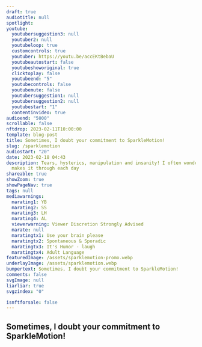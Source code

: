 ```yaml
---
draft: true
audiotitle: null
spotlight:
youtube:
  youtubersuggestion3: null
  youtuber2: null
  youtubeloop: true
  customcontrols: true
  youtuber: https://youtu.be/accEKtBebaU
  youtubeautostart: false
  youtubeshoworiginal: true
  clicktoplay: false
  youtubeend: "5"
  youtubecontrols: false
  youtubemute: false
  youtubersuggestion1: null
  youtubersuggestion2: null
  youtubestart: "1"
  contentinvideo: true
audioend: "5000"
scrollable: false
nftdrop: 2023-02-11T10:00:00
template: blog-post
title: Sometimes, I doubt your commitment to SparkleMotion!
slug: /sparklemotion
audiostart: "20"
date: 2023-02-18 04:43
description: Tears, hysterics, manipulation and insanity! I often wonder how she
  makes it through each day
shareable: true
showZoom: true
showPageNav: true
tags: null
mediawarnings:
  marating1: YB
  marating2: SS
  marating3: LH
  marating4: AL
  viewerwarning: Viewer Discretion Strongly Advised
  marate: null
  maratingtx1: Use your brain please
  maratingtx2: Spontaneous & Sporadic
  maratingtx3: It's Humor - laugh
  maratingtx4: Adult Language
featuredImage: /assets/sparklemotion-promo.webp
underlayImage: /assets/sparklemotion.webp
bumpertext: Sometimes, I doubt your commitment to SparkleMotion!
comments: false
svgImage: null
liarliar: true
svgzindex: "0"

isnftforsale: false
---
```



<!-- https://youtu.be/8EPEkk6qWkg IVANKA/TRUMP -->


<!-- <div class="contentinside lake1" style=""> -->
<!-- <img class="" src="/assets/lakemouth.webp" width="100%" style=" z-index:-1; opacity:0;
animation: kariFilter 6s ease-in-out;
animation-delay: 4s;
animation-iteration-count:infinite;
" /> -->


<!-- <div class="bubble bubble-bottom-left" style="position:absolute; width:; top:30%; left:20vw; display:flex; justify-content:center;backdrop-filter: blur(6px);
animation: bubbleBop 9s ease-in;
animation-delay: 6s;
animation-direction: forwards;
animation-iteration-count:1;
opacity:0;
"><span style="font-size:120%; font-weight:bold;"><span style="font-size:160%; font-weight:bold;"></span></div>


<div class="bubble bubble-bottom-right" style="position:absolute; width:50vw; top:50%; right:20vw; display:block; justify-content:center; font-size:110%;backdrop-filter: blur(6px);
animation: bubbleBop1 10s ease-in;
animation-delay:8s;
animation-direction: forwards;
animation-iteration-count:1;
opacity:0;
"><span style="font-weight:bold;"></span></div>
</div> -->

<style>




</style>



<div class="contentbody" style="text-align:left !important; margin-top:0;">

## Sometimes, I doubt your commitment to SparkleMotion!




</div>